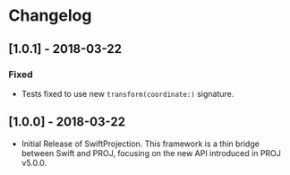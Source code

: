 # Changelog

## [1.0.1] - 2018-03-22

### Fixed

* Tests fixed to use new `transform(coordinate:)` signature.

## [1.0.0] - 2018-03-22

* Initial Release of SwiftProjection. This framework is a thin bridge between
Swift and PROJ, focusing on the new API introduced in PROJ v5.0.0.
